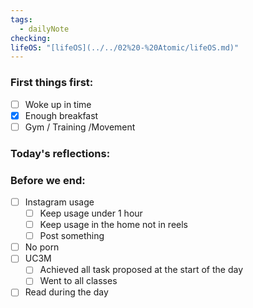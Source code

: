 ```yaml
---
tags:
  - dailyNote
checking: 
lifeOS: "[lifeOS](../../02%20-%20Atomic/lifeOS.md)"
---
```

###  First things first: 

- [ ]  Woke up in time
- [x] Enough breakfast
- [ ] Gym / Training /Movement

### Today's reflections: 


### Before we end: 

- [ ]  Instagram usage
	- [ ] Keep usage under 1 hour
	- [ ] Keep usage in the home not in reels
	- [ ] Post something

- [ ] No porn 
- [ ] UC3M
	- [ ] Achieved all task proposed at the start of the day
	- [ ] Went to all classes

- [ ] Read during the day